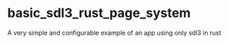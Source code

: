# basic_sdl3_rust_page_system
A very simple and configurable example of an app using only sdl3 in rust
